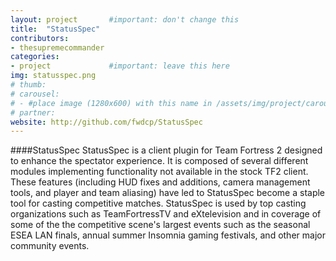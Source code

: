 ```yaml
---
layout: project       #important: don't change this
title:  "StatusSpec"
contributors:
- thesupremecommander
categories:
- project             #important: leave this here
img: statusspec.png
# thumb:
# carousel:
# - #place image (1280x600) with this name in /assets/img/project/carousel/
# partner:
website: http://github.com/fwdcp/StatusSpec
---
```

####StatusSpec
StatusSpec is a client plugin for Team Fortress 2 designed to enhance the spectator experience. It is composed of several different modules implementing functionality not available in the stock TF2 client. These features (including HUD fixes and additions, camera management tools, and player and team aliasing) have led to StatusSpec become a staple tool for casting competitive matches. StatusSpec is used by  top casting organizations such as TeamFortressTV and eXtelevision and in coverage of some of the the competitive scene's largest events such as the seasonal ESEA LAN finals, annual summer Insomnia gaming festivals, and other major community events.
